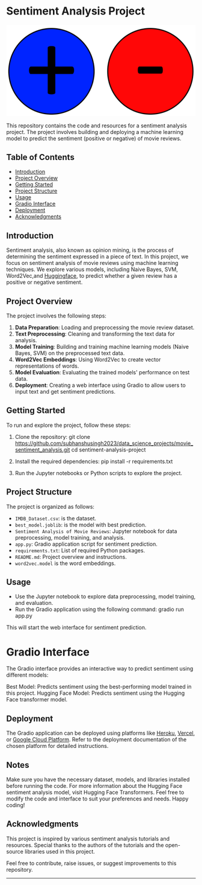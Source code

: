 # Sentiment Analysis Project

![Sentiment Analysis](sentiment.png)

This repository contains the code and resources for a sentiment analysis project. The project involves building and deploying a machine learning model to predict the sentiment (positive or negative) of movie reviews.

## Table of Contents

- [Introduction](#introduction)
- [Project Overview](#project-overview)
- [Getting Started](#getting-started)
- [Project Structure](#project-structure)
- [Usage](#usage)
- [Gradio Interface](#Gradio-Interface)
- [Deployment](#deployment)
- [Acknowledgments](#acknowledgments)

## Introduction

Sentiment analysis, also known as opinion mining, is the process of determining the sentiment expressed in a piece of text. In this project, we focus on sentiment analysis of movie reviews using machine learning techniques. We explore various models, including Naive Bayes, SVM, Word2Vec,and [Huggingface](https://huggingface.co/SamLowe/roberta-base-go_emotions), to predict whether a given review has a positive or negative sentiment.

## Project Overview

The project involves the following steps:

1. **Data Preparation**: Loading and preprocessing the movie review dataset.
2. **Text Preprocessing**: Cleaning and transforming the text data for analysis.
3. **Model Training**: Building and training machine learning models (Naive Bayes, SVM) on the preprocessed text data.
4. **Word2Vec Embeddings**: Using Word2Vec to create vector representations of words.
5. **Model Evaluation**: Evaluating the trained models' performance on test data.
6. **Deployment**: Creating a web interface using Gradio to allow users to input text and get sentiment predictions.

## Getting Started

To run and explore the project, follow these steps:

1. Clone the repository:
git clone https://github.com/subhanshusingh2023/data_science_projects/movie_sentiment_analysis.git
cd sentiment-analysis-project


2. Install the required dependencies:
pip install -r requirements.txt


3. Run the Jupyter notebooks or Python scripts to explore the project.

## Project Structure

The project is organized as follows:

- `IMDB_Dataset.csv`: is the dataset.
- `best_model.joblib`: is the model with best prediction.
- `Sentiment Analysis of Movie Reviews`: Jupyter notebook for data  preprocessing, model training, and analysis.
- `app.py`: Gradio application script for sentiment prediction.
- `requirements.txt`: List of required Python packages.
- `README.md`: Project overview and instructions.
- `word2vec.model` is the word embeddings.

## Usage

- Use the Jupyter notebook to explore data preprocessing, model training, and evaluation.
- Run the Gradio application using the following command:
gradio run app.py

This will start the web interface for sentiment prediction.

# Gradio Interface
The Gradio interface provides an interactive way to predict sentiment using different models:

Best Model: Predicts sentiment using the best-performing model trained in this project.
Hugging Face Model: Predicts sentiment using the Hugging Face transformer model.

## Deployment

The Gradio application can be deployed using platforms like [Heroku](https://www.heroku.com/), [Vercel](https://vercel.com/), or [Google Cloud Platform](https://cloud.google.com/). Refer to the deployment documentation of the chosen platform for detailed instructions.

## Notes
Make sure you have the necessary dataset, models, and libraries installed before running the code.
For more information about the Hugging Face sentiment analysis model, visit Hugging Face Transformers.
Feel free to modify the code and interface to suit your preferences and needs.
Happy coding!

## Acknowledgments

This project is inspired by various sentiment analysis tutorials and resources. Special thanks to the authors of the tutorials and the open-source libraries used in this project.

Feel free to contribute, raise issues, or suggest improvements to this repository.

---
